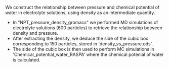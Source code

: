 We construct the relationship between pressure and chemical potential of water in electrolyte solutions, using density as an intermediate quantity.

- In "NPT_pressure_density_gromacs" we performed MD simulations of electrolyte solutions (600 particles) to retrieve the relationship between density and pressure.
- After extracting the density, we deduce the side of the cubic box corresponding to 150 particles, stored in 'density_vs_pressure.ods'.
- The side of the cubic box is then used to perform MC simulations in 'Chemical_potential_water_RASPA' where the chemical potenial of water is calculated.

 
